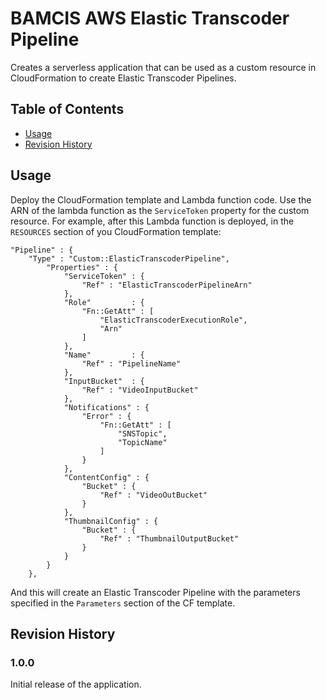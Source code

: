 # BAMCIS AWS Elastic Transcoder Pipeline

Creates a serverless application that can be used as a custom resource in CloudFormation to create
Elastic Transcoder Pipelines.

## Table of Contents
- [Usage](#usage)
- [Revision History](#revision-history)

## Usage

Deploy the CloudFormation template and Lambda function code. Use the ARN of the lambda function as the `ServiceToken`
property for the custom resource. For example, after this Lambda function is deployed, in the `RESOURCES` section of
you CloudFormation template:

    "Pipeline" : {
        "Type" : "Custom::ElasticTranscoderPipeline",
            "Properties" : {
                "ServiceToken" : {
                    "Ref" : "ElasticTranscoderPipelineArn"
                },
                "Role"         : {
                    "Fn::GetAtt" : [
                        "ElasticTranscoderExecutionRole",
                        "Arn"
                    ]
                },
                "Name"         : {
                    "Ref" : "PipelineName"
                },
                "InputBucket"  : {
                    "Ref" : "VideoInputBucket"
                },
                "Notifications" : {
                    "Error" : {
                        "Fn::GetAtt" : [
                            "SNSTopic",
                            "TopicName"
                        ]
                    }
                },
                "ContentConfig" : {
                    "Bucket" : {
                        "Ref" : "VideoOutBucket"
                    }
                },
                "ThumbnailConfig" : {
                    "Bucket" : {
                        "Ref" : "ThumbnailOutputBucket"
                    }
                }
            }
        },

And this will create an Elastic Transcoder Pipeline with the parameters specified in the `Parameters` section of the CF template.

## Revision History

### 1.0.0
Initial release of the application.
